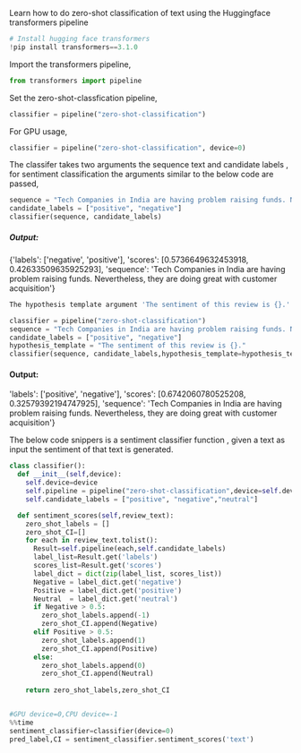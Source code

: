 Learn how to do zero-shot classification of text using the Huggingface transformers pipeline


```python
# Install hugging face transformers 
!pip install transformers==3.1.0
```

Import the transformers pipeline,


```python
from transformers import pipeline
```

Set the zero-shot-classfication pipeline,


```python
classifier = pipeline("zero-shot-classification")
```

For GPU usage,


```python
classifier = pipeline("zero-shot-classification", device=0)
```

The classifer takes two arguments the sequence text and candidate labels , for sentiment classification the arguments similar to the below code are passed, 


```python
sequence = "Tech Companies in India are having problem raising funds. Nevertheless, they are doing great with customer acquisition"
candidate_labels = ["positive", "negative"]
classifier(sequence, candidate_labels)
```

##### Output:
{'labels': ['negative', 'positive'],
 'scores': [0.5736649632453918, 0.42633509635925293],
 'sequence': 'Tech Companies in India are having problem raising funds. Nevertheless, they are doing great with customer acquisition'}


```python
The hypothesis template argument 'The sentiment of this review is {}.' improves the sentiment score.
```


```python
classifier = pipeline("zero-shot-classification")
sequence = "Tech Companies in India are having problem raising funds. Nevertheless, they are doing great with customer acquisition"
candidate_labels = ["positive", "negative"]
hypothesis_template = "The sentiment of this review is {}."
classifier(sequence, candidate_labels,hypothesis_template=hypothesis_template)
```

#### Output:
'labels': ['positive', 'negative'],
 'scores': [0.6742060780525208, 0.32579392194747925],
 'sequence': 'Tech Companies in India are having problem raising funds. Nevertheless, they are doing great with customer acquisition'}

The below code snippers is a sentiment classifier function , given a text as input the sentiment of that text is generated.


```python
class classifier():
  def __init__(self,device):
    self.device=device
    self.pipeline = pipeline("zero-shot-classification",device=self.device)
    self.candidate_labels = ["positive", "negative","neutral"]

  def sentiment_scores(self,review_text):
    zero_shot_labels = []
    zero_shot_CI=[]
    for each in review_text.tolist():
      Result=self.pipeline(each,self.candidate_labels)
      label_list=Result.get('labels')
      scores_list=Result.get('scores')
      label_dict = dict(zip(label_list, scores_list))
      Negative = label_dict.get('negative')
      Positive = label_dict.get('positive')
      Neutral  = label_dict.get('neutral')
      if Negative > 0.5:
        zero_shot_labels.append(-1)
        zero_shot_CI.append(Negative)
      elif Positive > 0.5:
        zero_shot_labels.append(1)
        zero_shot_CI.append(Positive)
      else:
        zero_shot_labels.append(0)
        zero_shot_CI.append(Neutral)
      
    return zero_shot_labels,zero_shot_CI


#GPU device=0,CPU device=-1
%%time
sentiment_classifier=classifier(device=0)
pred_label,CI = sentiment_classifier.sentiment_scores('text')
```
